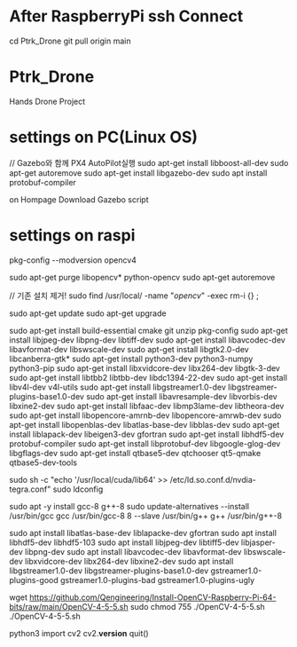 # After RaspberryPi ssh Connect
cd Ptrk_Drone
git pull origin main

# Ptrk_Drone
Hands Drone Project

# settings on PC(Linux OS)
// Gazebo와 함께 PX4 AutoPilot실행
sudo apt-get install libboost-all-dev
sudo apt-get autoremove
sudo apt-get install libgazebo-dev
sudo apt install protobuf-compiler

on Hompage Download Gazebo script

# settings on raspi
pkg-config --modversion opencv4

sudo apt-get purge libopencv* python-opencv
sudo apt-get autoremove

// 기존 설치 제거!
sudo find /usr/local/ -name "*opencv*" -exec rm-i {} \;

sudo apt-get update
sudo apt-get upgrade

sudo apt-get install build-essential cmake git unzip pkg-config
sudo apt-get install libjpeg-dev libpng-dev libtiff-dev
sudo apt-get install libavcodec-dev libavformat-dev libswscale-dev
sudo apt-get install libgtk2.0-dev libcanberra-gtk*
sudo apt-get install python3-dev python3-numpy python3-pip
sudo apt-get install libxvidcore-dev libx264-dev libgtk-3-dev
sudo apt-get install libtbb2 libtbb-dev libdc1394-22-dev
sudo apt-get install libv4l-dev v4l-utils
sudo apt-get install libgstreamer1.0-dev libgstreamer-plugins-base1.0-dev
sudo apt-get install libavresample-dev libvorbis-dev libxine2-dev
sudo apt-get install libfaac-dev libmp3lame-dev libtheora-dev
sudo apt-get install libopencore-amrnb-dev libopencore-amrwb-dev
sudo apt-get install libopenblas-dev libatlas-base-dev libblas-dev
sudo apt-get install liblapack-dev libeigen3-dev gfortran
sudo apt-get install libhdf5-dev protobuf-compiler
sudo apt-get install libprotobuf-dev libgoogle-glog-dev libgflags-dev
sudo apt-get install qtbase5-dev qtchooser qt5-qmake qtbase5-dev-tools

sudo sh -c "echo '/usr/local/cuda/lib64' >> /etc/ld.so.conf.d/nvdia-tegra.conf"
sudo ldconfig

sudo apt -y install gcc-8 g++-8
sudo update-alternatives --install /usr/bin/gcc gcc /usr/bin/gcc-8 8 --slave /usr/bin/g++ g++ /usr/bin/g++-8

sudo apt install libatlas-base-dev liblapacke-dev gfortran
sudo apt install libhdf5-dev libhdf5-103
sudo apt install libjpeg-dev libtiff5-dev libjasper-dev libpng-dev
sudo apt install libavcodec-dev libavformat-dev libswscale-dev libxvidcore-dev libx264-dev libxine2-dev
sudo apt install libgstreamer1.0-dev libgstreamer-plugins-base1.0-dev gstreamer1.0-plugins-good gstreamer1.0-plugins-bad gstreamer1.0-plugins-ugly

wget https://github.com/Qengineering/Install-OpenCV-Raspberry-Pi-64-bits/raw/main/OpenCV-4-5-5.sh
sudo chmod 755 ./OpenCV-4-5-5.sh
./OpenCV-4-5-5.sh

python3
import cv2
cv2.__version__
quit()